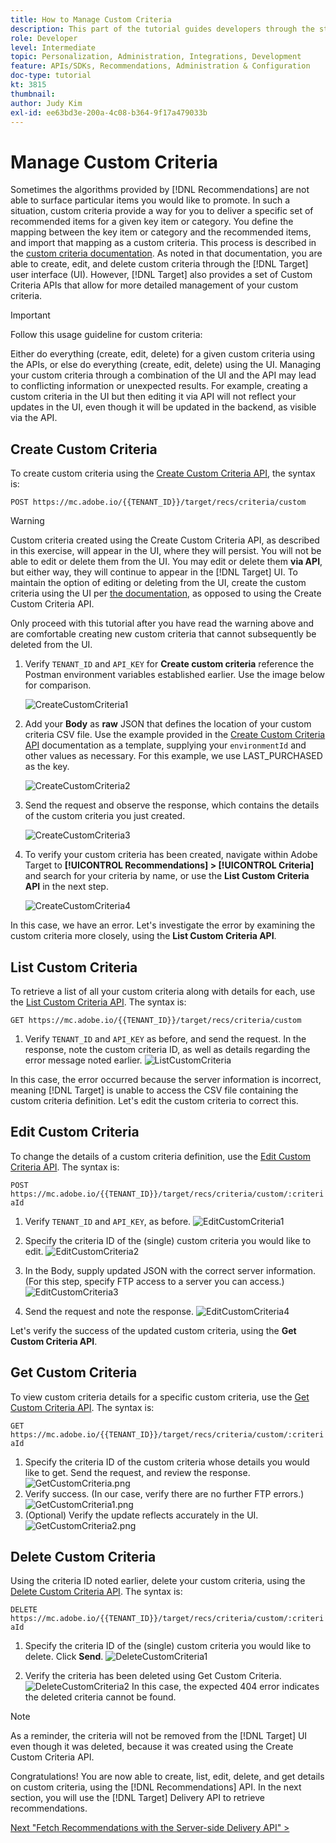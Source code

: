 ```yaml
---
title: How to Manage Custom Criteria
description: This part of the tutorial guides developers through the steps required to use Adobe Target APIs to manage, create, list, edit, get, and delete Adobe Target Recommendations criteria.
role: Developer
level: Intermediate
topic: Personalization, Administration, Integrations, Development
feature: APIs/SDKs, Recommendations, Administration & Configuration
doc-type: tutorial
kt: 3815
thumbnail:
author: Judy Kim
exl-id: ee63bd3e-200a-4c08-b364-9f17a479033b
---
```

# Manage Custom Criteria

Sometimes the algorithms provided by [!DNL Recommendations] are not able to surface particular items you would like to promote. In such a situation, custom criteria provide a way for you to deliver a specific set of recommended items for a given key item or category. You define the mapping between the key item or category and the recommended items, and import that mapping as a custom criteria. This process is described in the [custom criteria documentation](https://docs.adobe.com/content/help/en/target/using/recommendations/criteria/recommendations-csv.html). As noted in that documentation, you are able to create, edit, and delete custom criteria through the [!DNL Target] user interface (UI). However, [!DNL Target] also provides a set of Custom Criteria APIs that allow for more detailed management of your custom criteria.

>[!IMPORTANT]
>
>Follow this usage guideline for custom criteria:
>
> Either do everything (create, edit, delete) for a given custom criteria using the APIs, or else do everything (create, edit, delete) using the UI. Managing your custom criteria through a combination of the UI and the API may lead to conflicting information or unexpected results. For example, creating a custom criteria in the UI but then editing it via API will not reflect your updates in the UI, even though it will be updated in the backend, as visible via the API.

## Create Custom Criteria

To create custom criteria using the [Create Custom Criteria API](https://developers.adobetarget.com/api/recommendations/#operation/createCriteriaCustom), the syntax is:

`POST https://mc.adobe.io/{{TENANT_ID}}/target/recs/criteria/custom`

>[!WARNING]
>
>Custom criteria created using the Create Custom Criteria API, as described in this exercise, will appear in the UI, where they will persist. You will not be able to edit or delete them from the UI. You may edit or delete them **via API**, but either way, they will continue to appear in the [!DNL Target] UI. To maintain the option of editing or deleting from the UI, create the custom criteria using the UI per [the documentation](https://docs.adobe.com/content/help/en/target/using/recommendations/criteria/recommendations-csv.html), as opposed to using the Create Custom Criteria API.

Only proceed with this tutorial after you have read the warning above and are comfortable creating new custom criteria that cannot subsequently be deleted from the UI.

1. Verify `TENANT_ID` and `API_KEY` for **Create custom criteria** reference the Postman environment variables established earlier. Use the image below for comparison.

    ![CreateCustomCriteria1](assets/CreateCustomCriteria1.png)

2. Add your **Body** as **raw** JSON that defines the location of your custom criteria CSV file. Use the example provided in the [Create Custom Criteria API](https://developers.adobetarget.com/api/recommendations/#operation/getAllCriteriaCustom) documentation as a template, supplying your `environmentId` and other values as necessary. For this example, we use LAST_PURCHASED as the key.

    ![CreateCustomCriteria2](assets/CreateCustomCriteria2.png)

3. Send the request and observe the response, which contains the details of the custom criteria you just created.

    ![CreateCustomCriteria3](assets/CreateCustomCriteria3.png)

4. To verify your custom criteria has been created, navigate within Adobe Target to **[!UICONTROL Recommendations] > [!UICONTROL Criteria]** and search for your criteria by name, or use the **List Custom Criteria API** in the next step.

    ![CreateCustomCriteria4](assets/CreateCustomCriteria4.png)

In this case, we have an error. Let's investigate the error by examining the custom criteria more closely, using the **List Custom Criteria API**.

## List Custom Criteria

To retrieve a list of all your custom criteria along with details for each, use the [List Custom Criteria API](https://developers.adobetarget.com/api/recommendations/#operation/getAllCriteriaCustom). The syntax is:

`GET https://mc.adobe.io/{{TENANT_ID}}/target/recs/criteria/custom`

1. Verify `TENANT_ID` and `API_KEY` as before, and send the request. In the response, note the custom criteria ID, as well as details regarding the error message noted earlier.
   ![ListCustomCriteria](assets/ListCustomCriteria.png)

In this case, the error occurred because the server information is incorrect, meaning [!DNL Target] is unable to access the CSV file containing the custom criteria definition. Let's edit the custom criteria to correct this.

## Edit Custom Criteria

To change the details of a custom criteria definition, use the [Edit Custom Criteria API](https://developers.adobetarget.com/api/recommendations/#operation/updateCriteriaCustom). The syntax is:

`POST https://mc.adobe.io/{{TENANT_ID}}/target/recs/criteria/custom/:criteriaId`

1. Verify `TENANT_ID` and `API_KEY`, as before.
![EditCustomCriteria1](assets/EditCustomCriteria1.png)

1. Specify the criteria ID of the (single) custom criteria you would like to edit.
![EditCustomCriteria2](assets/EditCustomCriteria2.png)

1. In the Body, supply updated JSON with the correct server information. (For this step, specify FTP access to a server you can access.)
![EditCustomCriteria3](assets/EditCustomCriteria3.png)

1. Send the request and note the response.
![EditCustomCriteria4](assets/EditCustomCriteria4.png)

Let's verify the success of the updated custom criteria, using the **Get Custom Criteria API**.

## Get Custom Criteria

To view custom criteria details for a specific custom criteria, use the [Get Custom Criteria API](https://developers.adobetarget.com/api/recommendations/#operation/getCriteriaCustom). The syntax is:

`GET https://mc.adobe.io/{{TENANT_ID}}/target/recs/criteria/custom/:criteriaId`

1. Specify the criteria ID of the custom criteria whose details you would like to get. Send the request, and review the response.
![GetCustomCriteria.png](assets/GetCustomCriteria.png)
1. Verify success. (In our case, verify there are no further FTP errors.)
   ![GetCustomCriteria1.png](assets/GetCustomCriteria1.png)
1. (Optional) Verify the update reflects accurately in the UI.
   ![GetCustomCriteria2.png](assets/GetCustomCriteria2.png)

## Delete Custom Criteria

Using the criteria ID noted earlier, delete your custom criteria, using the [Delete Custom Criteria API](https://developers.adobetarget.com/api/recommendations/#operation/deleteCriteriaCustom). The syntax is:

`DELETE https://mc.adobe.io/{{TENANT_ID}}/target/recs/criteria/custom/:criteriaId`

1. Specify the criteria ID of the (single) custom criteria you would like to delete. Click **Send**.
   ![DeleteCustomCriteria1](assets/DeleteCustomCriteria1.png)

1. Verify the criteria has been deleted using Get Custom Criteria.
   ![DeleteCustomCriteria2](assets/DeleteCustomCriteria2.png)
   In this case, the expected 404 error indicates the deleted criteria cannot be found.

>[!NOTE]
>As a reminder, the criteria will not be removed from the [!DNL Target] UI even though it was deleted, because it was created using the Create Custom Criteria API.

Congratulations! You are now able to create, list, edit, delete, and get details on custom criteria, using the [!DNL Recommendations] API. In the next section, you will use the [!DNL Target] Delivery API to retrieve recommendations.

[Next "Fetch Recommendations with the Server-side Delivery API" >](fetch-recs-server-side-delivery-api.md)
